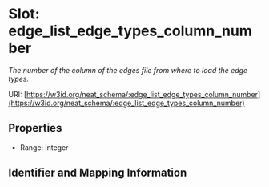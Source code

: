 # Slot: edge_list_edge_types_column_number
_The number of the column of the edges file from where to load the edge types._


URI: [https://w3id.org/neat_schema/:edge_list_edge_types_column_number](https://w3id.org/neat_schema/:edge_list_edge_types_column_number)



<!-- no inheritance hierarchy -->


## Properties

 * Range: integer



## Identifier and Mapping Information





